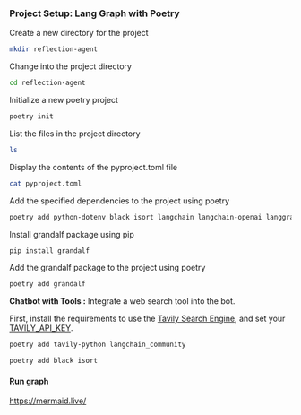 
### Project Setup: Lang Graph with Poetry

Create a new directory for the project
```bash
mkdir reflection-agent
```

Change into the project directory
```bash
cd reflection-agent
```

Initialize a new poetry project
```bash
poetry init
```

List the files in the project directory
```bash
ls
```

Display the contents of the pyproject.toml file
```bash
cat pyproject.toml
```

Add the specified dependencies to the project using poetry
```bash
poetry add python-dotenv black isort langchain langchain-openai langgraph langchain_google_genai
```

Install grandalf package using pip
```bash
pip install grandalf
```

Add the grandalf package to the project using poetry
```bash
poetry add grandalf
```

**Chatbot with Tools :** Integrate a web search tool into the bot.

First, install the requirements to use the [Tavily Search Engine](https://python.langchain.com/docs/integrations/tools/tavily_search/), and set your [TAVILY_API_KEY](https://tavily.com/).

```bash
poetry add tavily-python langchain_community
```

```bash
poetry add black isort
```

#### Run graph
 
https://mermaid.live/ 


















